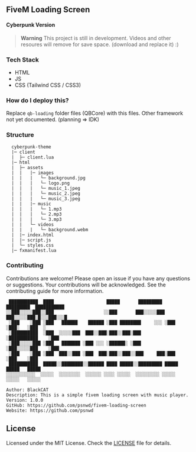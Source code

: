 ## FiveM Loading Screen

#### Cyberpunk Version

> **Warning**
> This project is still in development.
> Videos and other resoures will remove for save space. (download and replace it) :)

### Tech Stack

- HTML
- JS
- CSS (Tailwind CSS / CSS3)

### How do I deploy this?

Replace `qb-loading` folder files (QBCore) with this files. Other framework not yet documented. (planning => IDK)

### Structure

```text
  cyberpunk-theme
  |─ client
  |  ├─ client.lua
  |─ html
  |  ├─ assets
  |  |   |─ images
  |  |   |   └─ background.jpg
  |  |   |   └─ logo.png
  |  |   |   └─ music_1.jpeg
  |  |   |   └─ music_2.jpeg
  |  |   |   └─ music_3.jpeg
  |  |   |─ music
  |  |   |   └─ 1.mp3
  |  |   |   └─ 2.mp3
  |  |   |   └─ 3.mp3
  |  |   └─ videos
  |  |   |   └─ background.webm
  |  |─ index.html
  |  |─ script.js
  |  └─ styles.css
  |─ fxmanifest.lua
```

### Contributing

Contributions are welcome! Please open an issue if you have any questions or suggestions. Your contributions will be acknowledged. See the contributing guide for more information.

```
 ███████████  ████                    █████       █████████   █████████  ███████████
░░███░░░░░███░░███                   ░░███       ███░░░░░███ ███░░░░░███░█░░░███░░░█
 ░███    ░███ ░███   ██████    ██████ ░███ ████████     ░░░ ░███    ░███░   ░███  ░
 ░██████████  ░███  ░░░░░███  ███░░███░███░░███░███         ░███████████    ░███
 ░███░░░░░███ ░███   ███████ ░███ ░░░ ░██████░ ░███         ░███░░░░░███    ░███
 ░███    ░███ ░███  ███░░███ ░███  ███░███░░███░░███     ███░███    ░███    ░███
 ███████████  █████░░████████░░██████ ████ █████░░█████████ █████   █████   █████
░░░░░░░░░░░  ░░░░░  ░░░░░░░░  ░░░░░░ ░░░░ ░░░░░  ░░░░░░░░░ ░░░░░   ░░░░░   ░░░░░
```

```
Author: BlackCAT
Description: This is a simple fivem loading screen with music player.
Version: 1.0.0
GitHub: https://github.com/psnwd/fivem-loading-screen
Website: https://github.com/psnwd
```

## License

Licensed under the MIT License. Check the [LICENSE](./LICENSE.md) file for details.
